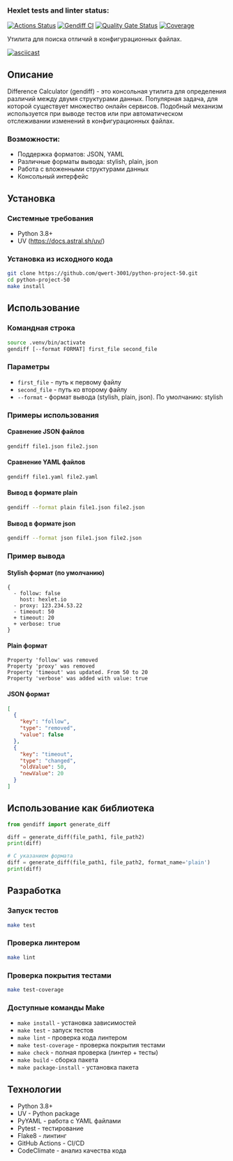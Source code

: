 ### Hexlet tests and linter status:
[![Actions Status](https://github.com/qwert-3001/python-project-50/actions/workflows/hexlet-check.yml/badge.svg)](https://github.com/qwert-3001/python-project-50/actions) [![Gendiff CI](https://github.com/qwert-3001/python-project-50/actions/workflows/makefile.yml/badge.svg)](https://github.com/qwert-3001/python-project-50/actions/workflows/makefile.yml) [![Quality Gate Status](https://sonarcloud.io/api/project_badges/measure?project=qwert-3001_python-project-50&metric=alert_status)](https://sonarcloud.io/summary/new_code?id=qwert-3001_python-project-50) [![Coverage](https://sonarcloud.io/api/project_badges/measure?project=qwert-3001_python-project-50&metric=coverage)](https://sonarcloud.io/summary/new_code?id=qwert-3001_python-project-50)

Утилита для поиска отличий в конфигурационных файлах.

[![asciicast](https://asciinema.org/a/HzWjYYtC1Nz4tJC4s5GniEWGQ.svg)](https://asciinema.org/a/HzWjYYtC1Nz4tJC4s5GniEWGQ)

## Описание

Difference Calculator (gendiff) - это консольная утилита для определения различий между двумя структурами данных. Популярная задача, для которой существует множество онлайн сервисов. Подобный механизм используется при выводе тестов или при автоматическом отслеживании изменений в конфигурационных файлах.

### Возможности:
- Поддержка форматов: JSON, YAML
- Различные форматы вывода: stylish, plain, json
- Работа с вложенными структурами данных
- Консольный интерфейс

## Установка

### Системные требования
- Python 3.8+
- UV (https://docs.astral.sh/uv/)

### Установка из исходного кода

```bash
git clone https://github.com/qwert-3001/python-project-50.git
cd python-project-50
make install
```

## Использование

### Командная строка

```bash
source .venv/bin/activate
gendiff [--format FORMAT] first_file second_file
```

### Параметры

- `first_file` - путь к первому файлу
- `second_file` - путь ко второму файлу  
- `--format` - формат вывода (stylish, plain, json). По умолчанию: stylish

### Примеры использования

#### Сравнение JSON файлов
```bash
gendiff file1.json file2.json
```

#### Сравнение YAML файлов
```bash
gendiff file1.yaml file2.yaml
```

#### Вывод в формате plain
```bash
gendiff --format plain file1.json file2.json
```

#### Вывод в формате json
```bash
gendiff --format json file1.json file2.json
```

### Пример вывода

#### Stylish формат (по умолчанию)
```
{
  - follow: false
    host: hexlet.io
  - proxy: 123.234.53.22
  - timeout: 50
  + timeout: 20
  + verbose: true
}
```

#### Plain формат
```
Property 'follow' was removed
Property 'proxy' was removed  
Property 'timeout' was updated. From 50 to 20
Property 'verbose' was added with value: true
```

#### JSON формат
```json
[
  {
    "key": "follow",
    "type": "removed",
    "value": false
  },
  {
    "key": "timeout", 
    "type": "changed",
    "oldValue": 50,
    "newValue": 20
  }
]
```

## Использование как библиотека

```python
from gendiff import generate_diff

diff = generate_diff(file_path1, file_path2)
print(diff)

# С указанием формата
diff = generate_diff(file_path1, file_path2, format_name='plain')
print(diff)
```

## Разработка

### Запуск тестов

```bash
make test
```

### Проверка линтером

```bash
make lint
```

### Проверка покрытия тестами

```bash
make test-coverage
```

### Доступные команды Make

- `make install` - установка зависимостей
- `make test` - запуск тестов
- `make lint` - проверка кода линтером
- `make test-coverage` - проверка покрытия тестами  
- `make check` - полная проверка (линтер + тесты)
- `make build` - сборка пакета
- `make package-install` - установка пакета

## Технологии

- Python 3.8+
- UV - Python package
- PyYAML - работа с YAML файлами
- Pytest - тестирование
- Flake8 - линтинг
- GitHub Actions - CI/CD
- CodeClimate - анализ качества кода
